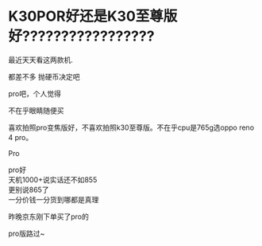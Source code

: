 # K30POR好还是K30至尊版好?????????????????


最近天天看这两款机.

都差不多 抛硬币决定吧

pro吧，个人觉得

不在乎眼睛随便买<img id="aimg_lctyq" onclick="zoom(this, this.src, 0, 0, 0)" class="zoom" src="https://cdn.jsdelivr.net/gh/hishis/forum-master/public/images/patch.gif" onmouseover="img_onmouseoverfunc(this)" onload="thumbImg(this)" border="0" alt="" />

喜欢拍照pro变焦版好，不喜欢拍照k30至尊版。不在乎cpu是765g选oppo reno 4 pro。

Pro

pro好<br />
天机1000+说实话还不如855<br />
更别说865了<br />
一分价钱一分货到哪都是真理

昨晚京东刚下单买了pro的<br />
<img id="aimg_m4MY3" onclick="zoom(this, this.src, 0, 0, 0)" class="zoom" src="https://i.loli.net/2020/10/24/micGlEwgxBpJ7IS.png" onmouseover="img_onmouseoverfunc(this)" onload="thumbImg(this)" border="0" alt="" />

pro版路过~<img src="static/image/smiley/default/lol.gif" smilieid="12" border="0" alt="" />
